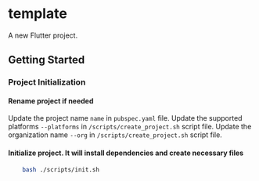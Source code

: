 # template

A new Flutter project.

## Getting Started

### Project Initialization

#### Rename project if needed

Update the project name `name` in `pubspec.yaml` file.
Update the supported platforms `--platforms` in `/scripts/create_project.sh` script file.
Update the organization name `--org` in `/scripts/create_project.sh` script file.

#### Initialize project. It will install dependencies and create necessary files

```bash
    bash ./scripts/init.sh
```
